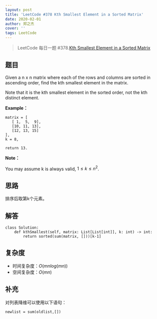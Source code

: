 ```yaml
---
layout: post
title: 'LeetCode #378 Kth Smallest Element in a Sorted Matrix'
date: 2020-02-01
author: 郑之杰
cover: ''
tags: LeetCode
---
```


> LeetCode 每日一题 #378.[Kth Smallest Element in a Sorted Matrix](https://leetcode-cn.com/problems/kth-smallest-element-in-a-sorted-matrix/)

## 题目
Given a n x n matrix where each of the rows and columns are sorted in ascending order, find the kth smallest element in the matrix.

Note that it is the kth smallest element in the sorted order, not the kth distinct element.


**Example：**
```
matrix = [
   [ 1,  5,  9],
   [10, 11, 13],
   [12, 13, 15]
],
k = 8,

return 13.
```

**Note：**

You may assume k is always valid, $1 ≤ k ≤ n^2$.

## 思路
排序后取第k个元素。

## 解答
```
class Solution:
    def kthSmallest(self, matrix: List[List[int]], k: int) -> int:
        return sorted(sum(matrix, []))[k-1]
```

## 复杂度
- 时间复杂度：$O(mnlog(mn))$
- 空间复杂度：$O(mn)$

## 补充
对列表降维可以使用以下语句：

```
newlist = sum(oldlist,[])
```